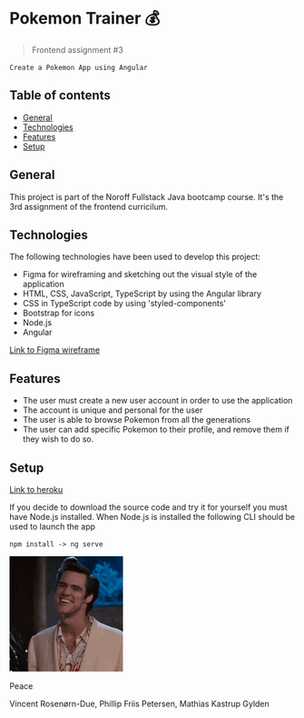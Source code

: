 # Pokemon Trainer 💰
> Frontend assignment #3

````
Create a Pokemon App using Angular
````

## Table of contents
* [General](#general)
* [Technologies](#technologies)
* [Features](#features)
* [Setup](#setup)


## General
This project is part of the Noroff Fullstack Java bootcamp course. It's the 3rd assignment of the frontend curricilum.


## Technologies
The following technologies have been used to develop this project:
- Figma for wireframing and sketching out the visual style of the application
- HTML, CSS, JavaScript, TypeScript by using the Angular library
- CSS in TypeScript code by using 'styled-components'
- Bootstrap for icons
- Node.js
- Angular

[Link to Figma wireframe](https://www.figma.com/file/iTVj49d7h04SW5Ai8K10uZ/pokemon-trainer?node-id=0%3A1)

## Features
- The user must create a new user account in order to use the application
- The account is unique and personal for the user
- The user is able to browse Pokemon from all the generations
- The user can add specific Pokemon to their profile, and remove them if they wish to do so. 

## Setup

[Link to heroku](https://pokemontrainerislit.herokuapp.com/)

If you decide to download the source code and try it for yourself you must have Node.js installed.
When Node.js is installed the following CLI should be used to launch the app

````
npm install -> ng serve
````

![Thumbs up](/src/assets/img/200w.gif)


Peace

Vincent Rosenørn-Due, Phillip Friis Petersen, Mathias Kastrup Gylden
